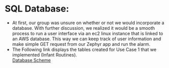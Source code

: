 # SQL Database:
- At first, our group was unsure on whether or not we would incorporate a database. With further discussion, we realized it would be a smooth process to run a user interface via an ec2 linux instance that is linked to an AWS database. This way we can keep track of user information and make simple GET request from our Zephyr app and run the alarm.  
- The Following link displays the tables created for Use Case 1 that we implemented (Infant Routines).  
[Database Scheme](https://github.com/segFaultCity/ZephyrGroup3/blob/master/markdownFiles/databaseScheme.md)
